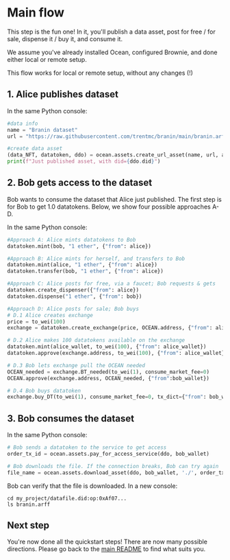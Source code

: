 <!--
Copyright 2022 Ocean Protocol Foundation
SPDX-License-Identifier: Apache-2.0
-->

# Main flow

This step is the fun one! In it, you'll publish a data asset, post for free / for sale, dispense it / buy it, and consume it.

We assume you've already installed Ocean, configured Brownie, and done either local or remote setup.

This flow works for local or remote setup, without any changes (!)

## 1. Alice publishes dataset

In the same Python console:
```python
#data info
name = "Branin dataset"
url = "https://raw.githubusercontent.com/trentmc/branin/main/branin.arff"

#create data asset
(data_NFT, datatoken, ddo) = ocean.assets.create_url_asset(name, url, alice)
print(f"Just published asset, with did={ddo.did}")
```

## 2. Bob gets access to the dataset

Bob wants to consume the dataset that Alice just published. The first step is for Bob to get 1.0 datatokens. Below, we show four possible approaches A-D.

In the same Python console:
```python
#Approach A: Alice mints datatokens to Bob
datatoken.mint(bob, "1 ether", {"from": alice})

#Approach B: Alice mints for herself, and transfers to Bob
datatoken.mint(alice, "1 ether", {"from": alice})
datatoken.transfer(bob, "1 ether", {"from": alice})

#Approach C: Alice posts for free, via a faucet; Bob requests & gets
datatoken.create_dispenser({"from": alice})
datatoken.dispense("1 ether", {"from": bob})

#Approach D: Alice posts for sale; Bob buys
# D.1 Alice creates exchange
price = to_wei(100)
exchange = datatoken.create_exchange(price, OCEAN.address, {"from": alice})

# D.2 Alice makes 100 datatokens available on the exchange
datatoken.mint(alice_wallet, to_wei(100), {"from": alice_wallet})
datatoken.approve(exchange.address, to_wei(100), {"from": alice_wallet})

# D.3 Bob lets exchange pull the OCEAN needed 
OCEAN_needed = exchange.BT_needed(to_wei(1), consume_market_fee=0)
OCEAN.approve(exchange.address, OCEAN_needed, {"from":bob_wallet})

# D.4 Bob buys datatoken
exchange.buy_DT(to_wei(1), consume_market_fee=0, tx_dict={"from": bob_wallet})
````

## 3. Bob consumes the dataset

In the same Python console:
```python
# Bob sends a datatoken to the service to get access
order_tx_id = ocean.assets.pay_for_access_service(ddo, bob_wallet)

# Bob downloads the file. If the connection breaks, Bob can try again
file_name = ocean.assets.download_asset(ddo, bob_wallet, './', order_tx_id)
```

Bob can verify that the file is downloaded. In a new console:

```console
cd my_project/datafile.did:op:0xAf07...
ls branin.arff
```


## Next step

You're now done all the quickstart steps! There are now many possible directions. Please go back to the [main README](../README.md) to find what suits you.
